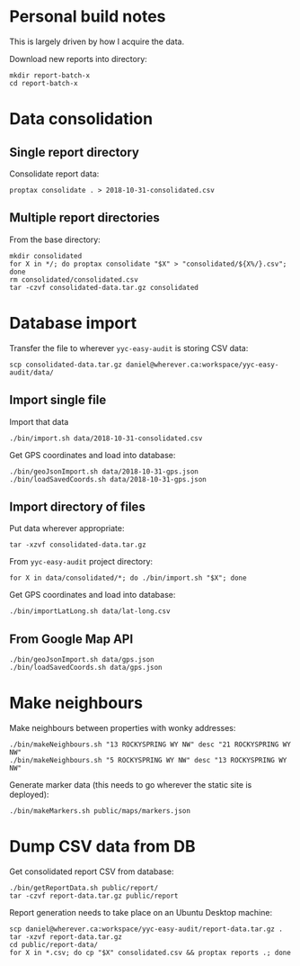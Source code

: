 Personal build notes
====================

This is largely driven by how I acquire the data.


Download new reports into directory:

```
mkdir report-batch-x
cd report-batch-x
```

# Data consolidation

## Single report directory

Consolidate report data:

```
proptax consolidate . > 2018-10-31-consolidated.csv
```

## Multiple report directories

From the base directory:

```
mkdir consolidated
for X in */; do proptax consolidate "$X" > "consolidated/${X%/}.csv"; done
rm consolidated/consolidated.csv
tar -czvf consolidated-data.tar.gz consolidated 
```

# Database import

Transfer the file to wherever `yyc-easy-audit` is storing CSV data:

```
scp consolidated-data.tar.gz daniel@wherever.ca:workspace/yyc-easy-audit/data/
```

## Import single file

Import that data

```
./bin/import.sh data/2018-10-31-consolidated.csv
```

Get GPS coordinates and load into database:

```
./bin/geoJsonImport.sh data/2018-10-31-gps.json
./bin/loadSavedCoords.sh data/2018-10-31-gps.json
```

## Import directory of files

Put data wherever appropriate:

```
tar -xzvf consolidated-data.tar.gz
```

From `yyc-easy-audit` project directory:

```
for X in data/consolidated/*; do ./bin/import.sh "$X"; done
```

Get GPS coordinates and load into database:

```
./bin/importLatLong.sh data/lat-long.csv
```

## From Google Map API

```
./bin/geoJsonImport.sh data/gps.json
./bin/loadSavedCoords.sh data/gps.json
```

# Make neighbours

Make neighbours between properties with wonky addresses:

```
./bin/makeNeighbours.sh "13 ROCKYSPRING WY NW" desc "21 ROCKYSPRING WY NW"
./bin/makeNeighbours.sh "5 ROCKYSPRING WY NW" desc "13 ROCKYSPRING WY NW"
```

Generate marker data (this needs to go wherever the static site is deployed):

```
./bin/makeMarkers.sh public/maps/markers.json
```

# Dump CSV data from DB

Get consolidated report CSV from database:

```
./bin/getReportData.sh public/report/
tar -czvf report-data.tar.gz public/report
```

Report generation needs to take place on an Ubuntu Desktop machine:

```
scp daniel@wherever.ca:workspace/yyc-easy-audit/report-data.tar.gz .
tar -xzvf report-data.tar.gz
cd public/report-data/
for X in *.csv; do cp "$X" consolidated.csv && proptax reports .; done
```


